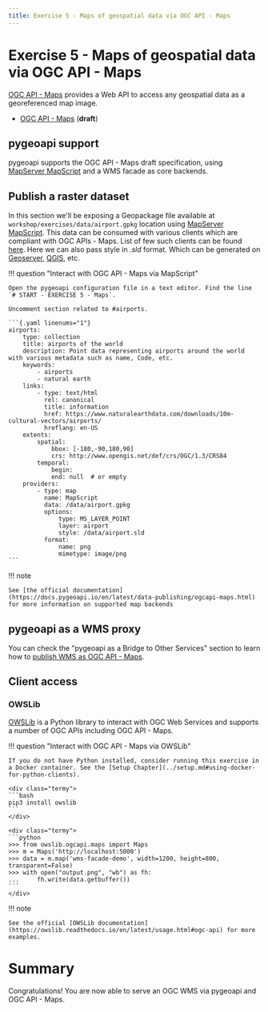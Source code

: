 ```yaml
---
title: Exercise 5 - Maps of geospatial data via OGC API - Maps
---
```


# Exercise 5 - Maps of geospatial data via OGC API - Maps

[OGC API - Maps](https://ogcapi.ogc.org/maps) provides a Web API to access
any geospatial data as a georeferenced map image.

* [OGC API - Maps](https://docs.ogc.org/DRAFTS/20-058.html) (**draft**)

## pygeoapi support

pygeoapi supports the OGC API - Maps draft specification, using [MapServer MapScript](https://www.mapserver.org/mapscript) and a WMS facade as core backends.

## Publish a raster dataset

In this section we'll be exposing a Geopackage file available at `workshop/exercises/data/airport.gpkg` location using [MapServer MapScript](https://www.mapserver.org/mapscript). This data can be consumed with various clients which are compliant with OGC APIs - Maps. List of few such clients can be found [here](https://github.com/opengeospatial/ogcapi-maps/blob/master/implementations.adoc#clients). Here we can also pass style in *.sld* format. Which can be generated on [Geoserver](https://docs.geoserver.org/stable/en/user/styling/index.html), [QGIS](https://www.qgistutorials.com/en/docs/3/basic_vector_styling.html), etc. 
 
!!! question "Interact with OGC API - Maps via MapScript"

    Open the pygeoapi configuration file in a text editor. Find the line `# START - EXERCISE 5 - Maps`.

    Uncomment section related to #airports.

    ```{.yaml linenums="1"}
    airports:
        type: collection
        title: airports of the world
        description: Point data representing airports around the world with various metadata such as name, Code, etc.
        keywords:
            - airports
            - natural earth
        links:
            - type: text/html
              rel: canonical
              title: information
              href: https://www.naturalearthdata.com/downloads/10m-cultural-vectors/airports/
              hreflang: en-US
        extents:
            spatial:
                bbox: [-180,-90,180,90]
                crs: http://www.opengis.net/def/crs/OGC/1.3/CRS84
            temporal:
                begin:
                end: null  # or empty
        providers:
            - type: map
              name: MapScript
              data: /data/airport.gpkg
              options:
                  type: MS_LAYER_POINT
                  layer: airport
                  style: /data/airport.sld
              format:
                  name: png
                  mimetype: image/png
    ```

!!! note

    See [the official documentation](https://docs.pygeoapi.io/en/latest/data-publishing/ogcapi-maps.html) for more information on supported map backends

## pygeoapi as a WMS proxy

You can check the "pygeoapi as a Bridge to Other Services" section to learn how to [publish WMS as OGC API - Maps](../advanced/bridges.md#publishing-wms-as-ogc-api-maps).

## Client access

### OWSLib

[OWSLib](https://owslib.readthedocs.io) is a Python library to interact with OGC Web Services and supports a number of OGC APIs including OGC API - Maps.

!!! question "Interact with OGC API - Maps via OWSLib"

    If you do not have Python installed, consider running this exercise in a Docker container. See the [Setup Chapter](../setup.md#using-docker-for-python-clients).

    <div class="termy">
    ```bash
    pip3 install owslib
    ```
    </div>

    <div class="termy">
    ```python
    >>> from owslib.ogcapi.maps import Maps
    >>> m = Maps('http://localhost:5000')
    >>> data = m.map('wms-facade-demo', width=1200, height=800, transparent=False)
    >>> with open("output.png", "wb") as fh:
    ...     fh.write(data.getbuffer())
    ```
    </div>

!!! note

    See the official [OWSLib documentation](https://owslib.readthedocs.io/en/latest/usage.html#ogc-api) for more examples.

# Summary

Congratulations! You are now able to serve an OGC WMS via pygeoapi and OGC API - Maps.
